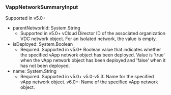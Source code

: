 ### VappNetworkSummaryInput
Supported in v5.0+

- parentNetworkId: System.String
  - Supported in v5.0+
      vCloud Director ID of the associated organization VDC network object. For an Isolated network, the value is empty.
- isDeployed: System.Boolean
  - Required. Supported in v5.0+
      Boolean value that indicates whether the specified vApp network object has been deployed. Value is 'true' when the vApp network object has been deployed and 'false' when it has not been deployed.
- name: System.String
  - Required. Supported in v5.0+
      v5.0-v5.3: Name for the specified vApp network object.
      v6.0+: Name of the specified vApp network object.
